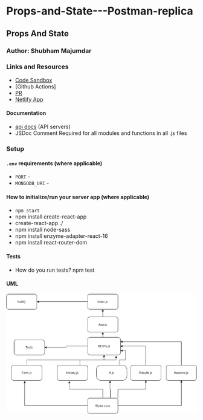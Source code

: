 # Props-and-State---Postman-replica

## Props And State

### Author: Shubham Majumdar

### Links and Resources
* [Code Sandbox](https://codesandbox.io/s/github/Shubham-401n16/Props-and-State---Postman-replica)
* [Github Actions]
* [PR](https://github.com/Shubham-401n16/Props-and-State---Postman-replica/pull/3/)
* [Netlify App](https://happy-goldwasser-2564c6.netlify.app)

#### Documentation
* [api docs](http://xyz.com/api-docs) (API servers)
* JSDoc Comment Required for all modules and functions in all .js files

### Setup
#### `.env` requirements (where applicable)
* `PORT` -
* `MONGODB_URI` -

#### How to initialize/run your server app (where applicable)
* `npm start`
* npm install create-react-app
* create-react-app ./
* npm install node-sass
* npm install enzyme-adapter-react-16
* npm install react-router-dom

  
#### Tests
* How do you run tests?
npm test

#### UML
![UML Diagram](whiteboard.png)
